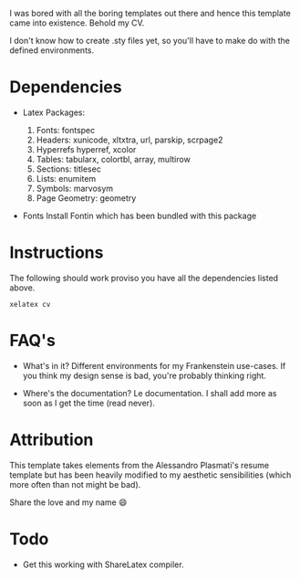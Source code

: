 I was bored with all the boring templates out there and hence this template came into existence.
Behold my CV.

I don't know how to create .sty files yet, so you'll have to make do with the defined environments.

# Dependencies

- Latex Packages:

  1. Fonts:                    fontspec
  2. Headers:                  xunicode, xltxtra, url, parskip, scrpage2
  3. Hyperrefs                 hyperref, xcolor
  4. Tables:                   tabularx, colortbl, array, multirow
  5. Sections:                 titlesec
  6. Lists:                    enumitem
  7. Symbols:                  marvosym
  8. Page Geometry:            geometry

- Fonts
  Install Fontin which has been bundled with this package

# Instructions

The following should work proviso you have all the dependencies listed above.
```shell
xelatex cv
```

# FAQ's

- What's in it?
  Different environments for my Frankenstein use-cases.
  If you think my design sense is bad, you're probably thinking right.

- Where's the documentation?
  Le documentation. I shall add more as soon as I get the time (read never).

# Attribution

This template takes elements from the Alessandro Plasmati's resume template but has been heavily modified
to my aesthetic sensibilities (which more often than not might be bad).

Share the love and my name 😄 

# Todo

- Get this working with ShareLatex compiler.
